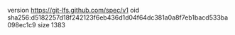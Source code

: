version https://git-lfs.github.com/spec/v1
oid sha256:d5182257d18f242123f6eb436d1d04f64dc381a0a8f7eb1bacd533ba098ec1c9
size 1383
